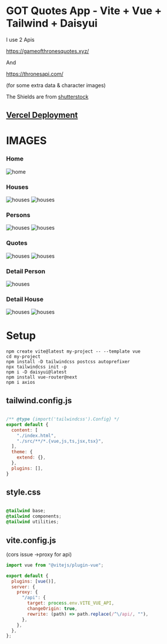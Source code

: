 # GOT Quotes App - Vite + Vue + Tailwind + Daisyui

I use 2 Apis

https://gameofthronesquotes.xyz/

And 

https://thronesapi.com/

(for some extra data & character images)

The Shields are from [shutterstock](https://www.shutterstock.com/catalog/collections/3278691911560333094-49488a0e3fbc4cc0e684c1f14a6c3ea94fe8c3959a5978043102afd03879eab5)



## [Vercel Deployment](got-app-three.vercel.app)


# IMAGES

### Home



![home](/public/imgReadme/home.png)

### Houses

![houses](/public/imgReadme/houses.png)
![houses](/public/imgReadme/houses2.png)
### Persons

![houses](/public/imgReadme/persons.png)
![houses](/public/imgReadme/persons2.png)
### Quotes

![houses](/public/imgReadme/quotes.png)
![houses](/public/imgReadme/quotes2.png)

### Detail Person

![houses](/public/imgReadme/personDetail.png)
### Detail House


![houses](/public/imgReadme/houseDetail.png)
![houses](/public/imgReadme/houseDetail2.png)




# Setup


````
npm create vite@latest my-project -- --template vue
cd my-project
npm install -D tailwindcss postcss autoprefixer
npx tailwindcss init -p
npm i -D daisyui@latest
npm install vue-router@next
npm i axios

````


## tailwind.config.js

```javascript

/** @type {import('tailwindcss').Config} */
export default {
  content: [
    "./index.html",
    "./src/**/*.{vue,js,ts,jsx,tsx}",
  ],
  theme: {
    extend: {},
  },
  plugins: [],
}

```


## style.css

```css

@tailwind base;
@tailwind components;
@tailwind utilities;

```


## vite.config.js 

(cors issue ->proxy for api)

```javascript
import vue from "@vitejs/plugin-vue";

export default {
  plugins: [vue()],
  server: {
    proxy: {
      "/api": {
        target: process.env.VITE_VUE_API,
        changeOrigin: true,
        rewrite: (path) => path.replace(/^\/api/, ""),
      },
    },
  },
};
```


